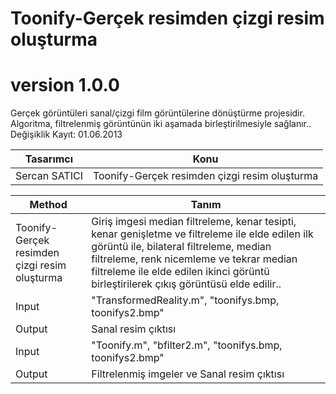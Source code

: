 # Toonify-Gerçek resimden çizgi resim oluşturma

# version 1.0.0
Gerçek görüntüleri sanal/çizgi film görüntülerine dönüştürme projesidir. Algoritma, filtrelenmiş görüntünün iki aşamada birleştirilmesiyle sağlanır.. Değişiklik Kayıt: 01.06.2013

Tasarımcı | Konu  |
---| --- |
Sercan SATICI | Toonify-Gerçek resimden çizgi resim oluşturma |


Method | Tanım  |
---| --- |
Toonify-Gerçek resimden çizgi resim oluşturma | Giriş imgesi median filtreleme, kenar tesipti, kenar genişletme ve filtreleme ile elde edilen ilk görüntü ile, bilateral filtreleme, median filtreleme, renk nicemleme ve tekrar median filtreleme ile elde edilen ikinci görüntü birleştirilerek çıkış görüntüsü elde edilir.. |
Input |  "TransformedReality.m", "toonifys.bmp, toonifys2.bmp" |
Output | Sanal resim çıktısı |
Input |  "Toonify.m", "bfilter2.m", "toonifys.bmp, toonifys2.bmp"|
Output | Filtrelenmiş imgeler ve Sanal resim çıktısı |
